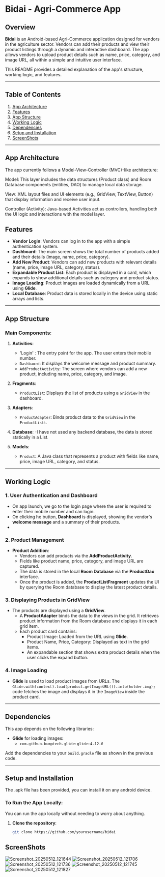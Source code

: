 # **Bidai - Agri-Commerce App**

## Overview

**Bidai** is an Android-based Agri-Commerce application designed for vendors in the agriculture sector. Vendors can add their products and view their product listings through a dynamic and interactive dashboard. The app allows vendors to upload product details such as name, price, category, and image URL, all within a simple and intuitive user interface.

This README provides a detailed explanation of the app's structure, working logic, and features.

---

## **Table of Contents**
1. [App Architecture](#app-architecture)
2. [Features](#features)
3. [App Structure](#app-structure)
4. [Working Logic](#working-logic)
5. [Dependencies](#dependencies)
6. [Setup and Installation](#setup-and-installation)
7. [ScreenShots](#screenshots)

---
## **App Architecture**

The app currently follows a Model-View-Controller (MVC)-like architecture:

Model: This layer includes the data structures (Product class) and Room Database components (entities, DAO) to manage local data storage.

View: XML layout files and UI elements (e.g., GridView, TextView, Button) that display information and receive user input.

Controller (Activity): Java-based Activities act as controllers, handling both the UI logic and interactions with the model layer.

## **Features**

- **Vendor Login**: Vendors can log in to the app with a simple authentication system.
- **Dashboard**: The main screen shows the total number of products added and their details (image, name, price, category).
- **Add New Product**: Vendors can add new products with relevant details (name, price, image URL, category, status).
- **Expandable Product List**: Each product is displayed in a card, which expands to show additional details such as category and product status.
- **Image Loading**: Product images are loaded dynamically from a URL using **Glide**.
- **Local Database**: Product data is stored locally in the device using static arrays and lists.

---

## **App Structure**

### **Main Components:**

1. **Activities**:
   - 'Login' : The entry point for the app. The user enters their mobile number.
   - `Dashbaord`:  It displays the welcome message and product summary.
   - `AddProductActivity`: The screen where vendors can add a new product, including name, price, category, and image.
   
3. **Fragments**:
   - `ProductList`: Displays the list of products using a `GridView` in the dashboard.

4. **Adapters**:
   - `ProductAdapter`: Binds product data to the `GridView` in the `ProductListt`.

5. **Database**:
   -I have not used any backend database, the data is stored statically in a List.

6. **Models**:
   - `Product`: A Java class that represents a product with fields like name, price, image URL, category, and status.

---

## **Working Logic**

### **1. User Authentication and Dashboard**
- On app launch, we go to the login page where the user is required to enter their mobile number and can login.
- On clicking he button, **Dashboard** is displayed, showing the vendor's **welcome message** and a summary of their products.
- 
### **2. Product Management**
- **Product Addition**:
  - Vendors can add products via the **AddProductActivity**.
  - Fields like product name, price, category, and image URL are captured.
  - The data is stored in the local **Room Database** via the **ProductDao** interface.
  - Once the product is added, the **ProductListFragment** updates the UI by querying the Room database to display the latest product details.

### **3. Displaying Products in GridView**
- The products are displayed using a **GridView**.
  - A **ProductAdapter** binds the data to the views in the grid. It retrieves product information from the Room database and displays it in each grid item.
  - Each product card contains:
    - Product Image: Loaded from the URL using **Glide**.
    - Product Name, Price, Category: Displayed as text in the grid items.
    - An expandable section that shows extra product details when the user clicks the expand button.

### **4. Image Loading**
- **Glide** is used to load product images from URLs. The `Glide.with(context).load(product.getImageURL()).into(holder.img);` code fetches the image and displays it in the `ImageView` inside the product card.

---

## **Dependencies**

This app depends on the following libraries:
- **Glide** for loading images:
  - `com.github.bumptech.glide:glide:4.12.0`
  
Add the dependencies to your `build.gradle` file as shown in the previous code.

---

## **Setup and Installation**
The .apk file has been provided, you can install it on any android device.

### **To Run the App Locally:**
You can run the app locally without needing to worry about anything.

1. **Clone the repository**:
   ```bash
   git clone https://github.com/yourusername/bidai

## **ScreenShots**
![Screenshot_20250512_121644](https://github.com/user-attachments/assets/902262f8-6bb0-4e02-8243-c72015dd12e2)
![Screenshot_20250512_121706](https://github.com/user-attachments/assets/3188aa07-453d-4b50-90b7-5b37660966dd)
![Screenshot_20250512_121736](https://github.com/user-attachments/assets/442c672f-8a2c-42a6-a0de-2ddc0c4fd1c1)
![Screenshot_20250512_121745](https://github.com/user-attachments/assets/e3efa1f7-7036-4d70-bb4c-2775cd12a463)
![Screenshot_20250512_121827](https://github.com/user-attachments/assets/f62fbbf8-498a-442d-83e7-6bebf41e799c)







